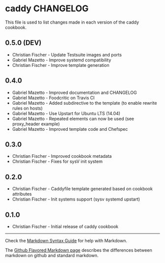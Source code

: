 caddy CHANGELOG
===============

This file is used to list changes made in each version of the caddy cookbook.

0.5.0 (DEV)
-----
- Christian Fischer - Update Testsuite images and ports
- Gabriel Mazetto - Improve systemd compatibility
- Christian Fischer - Improve template generation

0.4.0 
-----
- Gabriel Mazetto - Improved documentation and CHANGELOG
- Gabriel Mazetto - Foodcritic on Travis CI
- Gabriel Mazetto - Added subdirective to the template (to enable rewrite rules on hosts)
- Gabriel Mazetto - Use Upstart for Ubuntu LTS (14.04)
- Gabriel Mazetto - Repeated elements can now be used (see proxy_header example)
- Gabriel Mazetto - Improved template code and Chefspec 

0.3.0
-----
- Christian Fischer - Improved cookbook metadata
- Christian Fischer - Fixes for sysV init system

0.2.0
-----
- Christian Fischer - Caddyfile template generated based on cookbook attributes
- Christian Fischer - Init systems support (sysv systemd upstart)

0.1.0
-----
- Christian Fischer - Initial release of caddy cookbook

- - -
Check the [Markdown Syntax Guide](http://daringfireball.net/projects/markdown/syntax) for help with Markdown.

The [Github Flavored Markdown page](http://github.github.com/github-flavored-markdown/) describes the differences between markdown on github and standard markdown.
